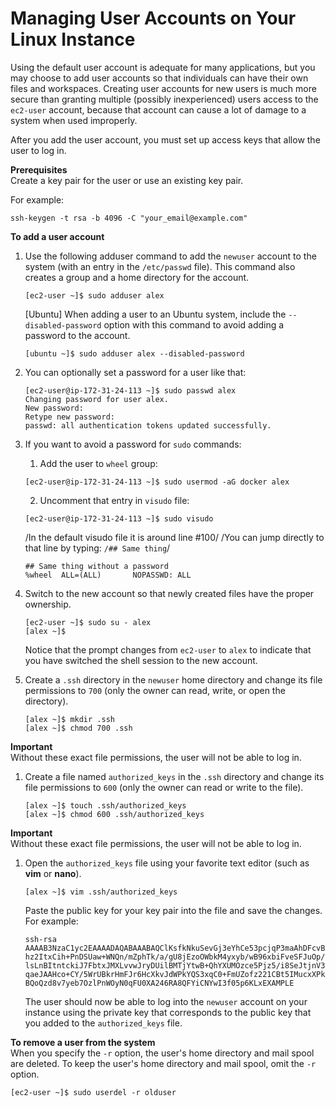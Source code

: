 # Managing User Accounts on Your Linux Instance<a name="managing-users"></a>


Using the default user account is adequate for many applications, but you may choose to add user accounts so that individuals can have their own files and workspaces\. Creating user accounts for new users is much more secure than granting multiple \(possibly inexperienced\) users access to the `ec2-user` account, because that account can cause a lot of damage to a system when used improperly\.

After you add the user account, you must set up access keys that allow the user to log in\.

**Prerequisites**  
Create a key pair for the user or use an existing key pair\.

For example:

```
ssh-keygen -t rsa -b 4096 -C "your_email@example.com"
```

**To add a user account**

1. Use the following adduser command to add the `newuser` account to the system \(with an entry in the `/etc/passwd` file\)\. This command also creates a group and a home directory for the account\.

   ```
   [ec2-user ~]$ sudo adduser alex
   ```

   \[Ubuntu\] When adding a user to an Ubuntu system, include the `--disabled-password` option with this command to avoid adding a password to the account\.

   ```
   [ubuntu ~]$ sudo adduser alex --disabled-password
   ```
   
1. You can optionally set a password for a user like that:
   ```
   [ec2-user@ip-172-31-24-113 ~]$ sudo passwd alex
   Changing password for user alex.
   New password:
   Retype new password:
   passwd: all authentication tokens updated successfully.
   ```

1. If you want to avoid a password for `sudo` commands:
   1. Add the user to `wheel` group:
   ```
   [ec2-user@ip-172-31-24-113 ~]$ sudo usermod -aG docker alex
   ```
   2. Uncomment that entry in `visudo` file:
   ```
   [ec2-user@ip-172-31-24-113 ~]$ sudo visudo
   ```
   /In the default visudo file it is around line #100/
   /You can jump directly to that line by typing: `/## Same thing`/
   ```
   ## Same thing without a password
   %wheel  ALL=(ALL)       NOPASSWD: ALL
   ```

1. Switch to the new account so that newly created files have the proper ownership\.

   ```
   [ec2-user ~]$ sudo su - alex
   [alex ~]$
   ```

   Notice that the prompt changes from `ec2-user` to `alex` to indicate that you have switched the shell session to the new account\.

1. Create a `.ssh` directory in the `newuser` home directory and change its file permissions to `700` \(only the owner can read, write, or open the directory\)\.

   ```
   [alex ~]$ mkdir .ssh
   [alex ~]$ chmod 700 .ssh
   ```
**Important**  
Without these exact file permissions, the user will not be able to log in\.

1. Create a file named `authorized_keys` in the `.ssh` directory and change its file permissions to `600` \(only the owner can read or write to the file\)\.

   ```
   [alex ~]$ touch .ssh/authorized_keys
   [alex ~]$ chmod 600 .ssh/authorized_keys
   ```
**Important**  
Without these exact file permissions, the user will not be able to log in\.

1. <a name="edit_auth_keys"></a>Open the `authorized_keys` file using your favorite text editor \(such as **vim** or **nano**\)\.

   ```
   [alex ~]$ vim .ssh/authorized_keys
   ```

   Paste the public key for your key pair into the file and save the changes\. For example:

   ```
   ssh-rsa AAAAB3NzaC1yc2EAAAADAQABAAABAQClKsfkNkuSevGj3eYhCe53pcjqP3maAhDFcvBS7O6V
   hz2ItxCih+PnDSUaw+WNQn/mZphTk/a/gU8jEzoOWbkM4yxyb/wB96xbiFveSFJuOp/d6RJhJOI0iBXr
   lsLnBItntckiJ7FbtxJMXLvvwJryDUilBMTjYtwB+QhYXUMOzce5Pjz5/i8SeJtjnV3iAoG/cQk+0FzZ
   qaeJAAHco+CY/5WrUBkrHmFJr6HcXkvJdWPkYQS3xqC0+FmUZofz221CBt5IMucxXPkX4rWi+z7wB3Rb
   BQoQzd8v7yeb7OzlPnWOyN0qFU0XA246RA8QFYiCNYwI3f05p6KLxEXAMPLE
   ```

   The user should now be able to log into the `newuser` account on your instance using the private key that corresponds to the public key that you added to the `authorized_keys` file\.

**To remove a user from the system**  
When you specify the `-r` option, the user's home directory and mail spool are deleted\. To keep the user's home directory and mail spool, omit the `-r` option\.

```
[ec2-user ~]$ sudo userdel -r olduser
```
